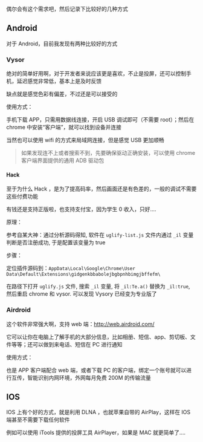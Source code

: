 偶尔会有这个需求吧，然后记录下比较好的几种方式

## Android

对于 Android，目前我发现有两种比较好的方式

### Vysor

绝对的简单好用啊，对于开发者来说应该更是喜欢，不止是投屏，还可以控制手机，延迟感觉非常低，基本上是及时反馈

缺点就是感觉色彩有偏差，不过还是可以接受的

使用方式：

手机下载 APP，只需用数据线连接，开启 USB 调试即可（不需要 root）；然后在 chrome 中安装“客户端”，就可以找到设备并连接

当然也可以使用 wifi 的方式来局域网连接，但是感觉 USB 更加顺畅

> 如果发现连不上或者搜索不到，先要确保驱动正确安装，可以使用 chrome 客户端界面提供的通用 ADB 驱动包

#### Hack

至于为什么 Hack ，是为了提高码率，然后画面还是有色差的，一般的调试不需要这些付费功能

有钱还是支持正版啦，也支持支付宝，因为学生 0 收入，只好....

原理：

参考自某大神：通过分析源码得知, 软件在 `uglify-list.js` 文件内通过 `_il` 变量判断是否注册成功, 于是配置该变量为 true

步骤：

定位插件源码到：`AppData\Local\Google\Chrome\User Data\Default\Extensions\gidgenkbbabolejbgbpnhbimgjbffefm\`

在路径下打开 `uglify.js` 文件, 搜索 `_il` 变量, 将 `_il:Te.a()` 替换为 `_il:true`, 然后重启 chrome 和 vysor. 可以发现 Vysory 已经变为专业版了

### Airdroid

这个软件非常强大啊，支持 web 端：http://web.airdroid.com/

它可以让你在电脑上了解手机的大部分信息，比如相册、短信、app、剪切板、文件等等；还可以做到来电话、短信在 PC 进行通知

使用方式：

也是 APP 客户端配合 web 端，或者下载 PC 的客户端，绑定一个账号就可以进行互传，智能识别内网环境，外网每月免费 200M 的传输流量

## IOS

IOS 上有个好的方式，就是利用 DLNA ，也就苹果自带的 AirPlay，这样在 IOS 端甚至不需要下载任何软件

例如可以使用 iTools 提供的投屏工具 AirPlayer，如果是 MAC 就更简单了....
